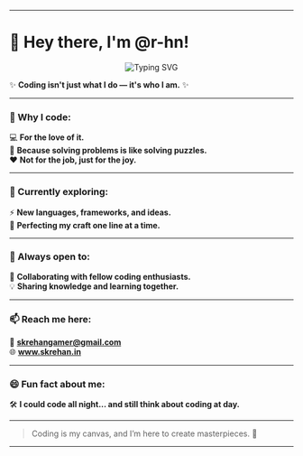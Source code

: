 
---

# 👋 Hey there, I'm **@r-hn**!  

<p align="center">
  <img src="https://readme-typing-svg.demolab.com?font=Russo+One&size=30&duration=4000&pause=1000&color=F7F7F7&width=435&lines=Hey%2C+I'm+Rehan+%F0%9F%91%8B;From+Mumbai%2C+India;WebApps%2C+Scripts%2C+Tools+%E2%9A%99%EF%B8%8F;Contact%3A+skrehan.in%2Fcontact" alt="Typing SVG" />
</p>


✨ **Coding isn't just what I do — it's who I am.** ✨  

---

### 👀 Why I code:  
💻 **For the love of it.**  
🧠 **Because solving problems is like solving puzzles.**  
❤️ **Not for the job, just for the joy.**  

---

### 🌱 Currently exploring:  
⚡ **New languages, frameworks, and ideas.**  
🎯 **Perfecting my craft one line at a time.**  

---

### 💞️ Always open to:  
🤝 **Collaborating with fellow coding enthusiasts.**  
💡 **Sharing knowledge and learning together.**  

---

### 📫 Reach me here:  
📧 **skrehangamer@gmail.com**  
🌐 **www.skrehan.in**  

---

### 😄 Fun fact about me:  
🛠️ **I could code all night... and still think about coding at day.**  

---

> Coding is my canvas, and I’m here to create masterpieces. 🚀

---
